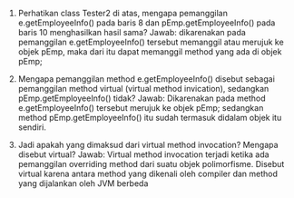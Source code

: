 1. Perhatikan class Tester2 di atas, mengapa pemanggilan e.getEmployeeInfo() pada baris 8 dan pEmp.getEmployeeInfo() pada baris 10 menghasilkan hasil sama?
   Jawab: dikarenakan pada pemanggilan e.getEmployeeInfo() tersebut memanggil atau merujuk ke objek pEmp, maka dari itu dapat memanggil method yang ada di objek pEmp;

2. Mengapa pemanggilan method e.getEmployeeInfo() disebut sebagai pemanggilan method virtual (virtual method invication), sedangkan pEmp.getEmployeeInfo() tidak?
   Jawab: Dikarenakan pada method e.getEmployeeInfo() tersebut merujuk ke objek pEmp; sedangkan method pEmp.getEmployeeInfo() itu sudah termasuk didalam objek itu sendiri.

3. Jadi apakah yang dimaksud dari virtual method invocation? Mengapa disebut virtual?
   Jawab: Virtual method invocation terjadi ketika ada pemanggilan overriding method dari suatu objek polimorfisme. Disebut virtual karena antara method yang dikenali oleh compiler dan method yang dijalankan oleh JVM berbeda
